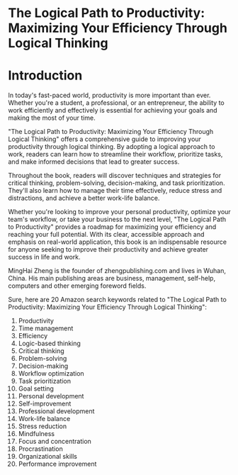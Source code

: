 # The Logical Path to Productivity: Maximizing Your Efficiency Through Logical Thinking

# Introduction

In today's fast-paced world, productivity is more important than ever. Whether you're a student, a professional, or an entrepreneur, the ability to work efficiently and effectively is essential for achieving your goals and making the most of your time.

"The Logical Path to Productivity: Maximizing Your Efficiency Through Logical Thinking" offers a comprehensive guide to improving your productivity through logical thinking. By adopting a logical approach to work, readers can learn how to streamline their workflow, prioritize tasks, and make informed decisions that lead to greater success.

Throughout the book, readers will discover techniques and strategies for critical thinking, problem-solving, decision-making, and task prioritization. They'll also learn how to manage their time effectively, reduce stress and distractions, and achieve a better work-life balance.

Whether you're looking to improve your personal productivity, optimize your team's workflow, or take your business to the next level, "The Logical Path to Productivity" provides a roadmap for maximizing your efficiency and reaching your full potential. With its clear, accessible approach and emphasis on real-world application, this book is an indispensable resource for anyone seeking to improve their productivity and achieve greater success in life and work.


MingHai Zheng is the founder of zhengpublishing.com and lives in Wuhan, China. His main publishing areas are business, management, self-help, computers and other emerging foreword fields.



Sure, here are 20 Amazon search keywords related to "The Logical Path to Productivity: Maximizing Your Efficiency Through Logical Thinking":

1. Productivity
2. Time management
3. Efficiency
4. Logic-based thinking
5. Critical thinking
6. Problem-solving
7. Decision-making
8. Workflow optimization
9. Task prioritization
10. Goal setting
11. Personal development
12. Self-improvement
13. Professional development
14. Work-life balance
15. Stress reduction
16. Mindfulness
17. Focus and concentration
18. Procrastination
19. Organizational skills
20. Performance improvement



